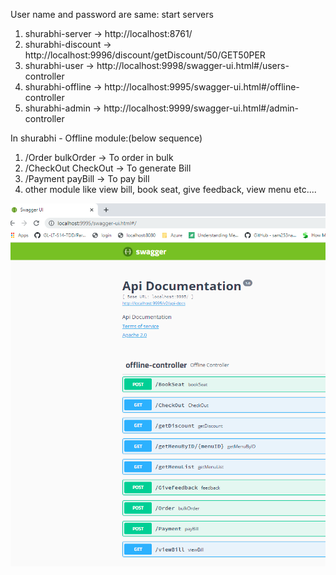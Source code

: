 User name and password are same:
start servers
1. shurabhi-server -> http://localhost:8761/
2. shurabhi-discount -> http://localhost:9996/discount/getDiscount/50/GET50PER
3. shurabhi-user -> http://localhost:9998/swagger-ui.html#/users-controller
4. shurabhi-offline -> http://localhost:9995/swagger-ui.html#/offline-controller
5. shurabhi-admin -> http://localhost:9999/swagger-ui.html#/admin-controller
 
   
   
   
   
In shurabhi - Offline module:(below sequence)
1. /Order bulkOrder   -> To order in bulk
2. /CheckOut CheckOut -> To generate Bill
3. /Payment payBill  -> To pay bill
4. other module like view bill, book seat, give feedback, view menu etc....

![img.png](img.png)